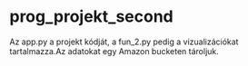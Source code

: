 # prog_projekt_second

Az app.py a projekt kódját, a fun_2.py pedig a vizualizációkat tartalmazza.Az adatokat egy Amazon bucketen tároljuk.
